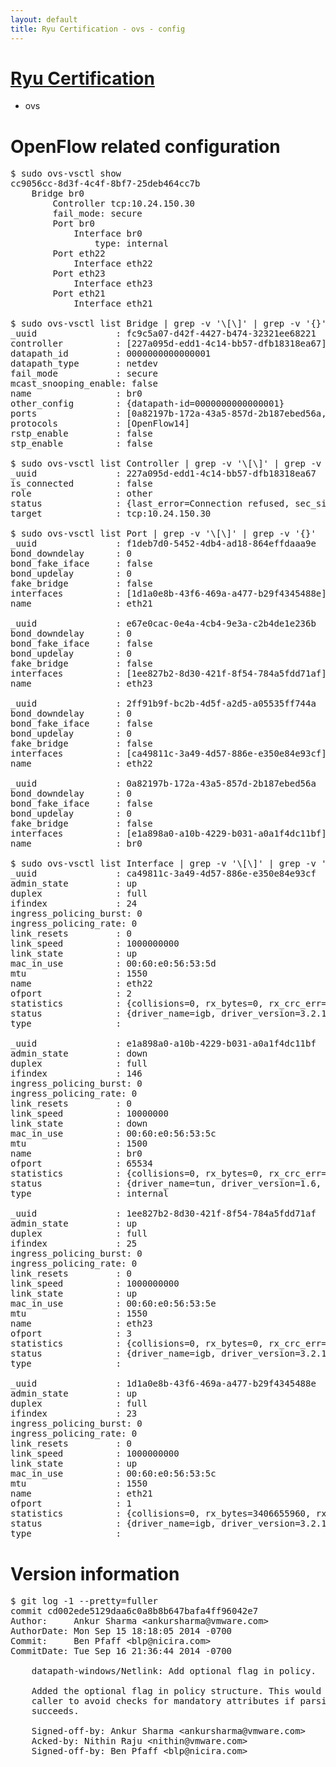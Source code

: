 ```yaml
---
layout: default
title: Ryu Certification - ovs - config
---
```

# [Ryu Certification](http://osrg.github.io/ryu/certification.html)
* ovs 

# OpenFlow related configuration
<pre>
$ sudo ovs-vsctl show
cc9056cc-8d3f-4c4f-8bf7-25deb464cc7b
    Bridge br0
        Controller tcp:10.24.150.30
        fail_mode: secure
        Port br0
            Interface br0
                type: internal
        Port eth22
            Interface eth22
        Port eth23
            Interface eth23
        Port eth21
            Interface eth21

$ sudo ovs-vsctl list Bridge | grep -v '\[\]' | grep -v '{}'
_uuid               : fc9c5a07-d42f-4427-b474-32321ee68221
controller          : [227a095d-edd1-4c14-bb57-dfb18318ea67]
datapath_id         : 0000000000000001
datapath_type       : netdev
fail_mode           : secure
mcast_snooping_enable: false
name                : br0
other_config        : {datapath-id=0000000000000001}
ports               : [0a82197b-172a-43a5-857d-2b187ebed56a, 2ff91b9f-bc2b-4d5f-a2d5-a05535ff744a, e67e0cac-0e4a-4cb4-9e3a-c2b4de1e236b, f1deb7d0-5452-4db4-ad18-864effdaaa9e]
protocols           : [OpenFlow14]
rstp_enable         : false
stp_enable          : false

$ sudo ovs-vsctl list Controller | grep -v '\[\]' | grep -v '{}'
_uuid               : 227a095d-edd1-4c14-bb57-dfb18318ea67
is_connected        : false
role                : other
status              : {last_error=Connection refused, sec_since_connect=667, sec_since_disconnect=5, state=BACKOFF}
target              : tcp:10.24.150.30

$ sudo ovs-vsctl list Port | grep -v '\[\]' | grep -v '{}'
_uuid               : f1deb7d0-5452-4db4-ad18-864effdaaa9e
bond_downdelay      : 0
bond_fake_iface     : false
bond_updelay        : 0
fake_bridge         : false
interfaces          : [1d1a0e8b-43f6-469a-a477-b29f4345488e]
name                : eth21

_uuid               : e67e0cac-0e4a-4cb4-9e3a-c2b4de1e236b
bond_downdelay      : 0
bond_fake_iface     : false
bond_updelay        : 0
fake_bridge         : false
interfaces          : [1ee827b2-8d30-421f-8f54-784a5fdd71af]
name                : eth23

_uuid               : 2ff91b9f-bc2b-4d5f-a2d5-a05535ff744a
bond_downdelay      : 0
bond_fake_iface     : false
bond_updelay        : 0
fake_bridge         : false
interfaces          : [ca49811c-3a49-4d57-886e-e350e84e93cf]
name                : eth22

_uuid               : 0a82197b-172a-43a5-857d-2b187ebed56a
bond_downdelay      : 0
bond_fake_iface     : false
bond_updelay        : 0
fake_bridge         : false
interfaces          : [e1a898a0-a10b-4229-b031-a0a1f4dc11bf]
name                : br0

$ sudo ovs-vsctl list Interface | grep -v '\[\]' | grep -v '{}'
_uuid               : ca49811c-3a49-4d57-886e-e350e84e93cf
admin_state         : up
duplex              : full
ifindex             : 24
ingress_policing_burst: 0
ingress_policing_rate: 0
link_resets         : 0
link_speed          : 1000000000
link_state          : up
mac_in_use          : 00:60:e0:56:53:5d
mtu                 : 1550
name                : eth22
ofport              : 2
statistics          : {collisions=0, rx_bytes=0, rx_crc_err=0, rx_dropped=0, rx_errors=0, rx_frame_err=0, rx_over_err=0, rx_packets=0, tx_bytes=1760511804, tx_dropped=0, tx_errors=0, tx_packets=47006843}
status              : {driver_name=igb, driver_version=3.2.10-k, firmware_version=2.10-9}
type                : 

_uuid               : e1a898a0-a10b-4229-b031-a0a1f4dc11bf
admin_state         : down
duplex              : full
ifindex             : 146
ingress_policing_burst: 0
ingress_policing_rate: 0
link_resets         : 0
link_speed          : 10000000
link_state          : down
mac_in_use          : 00:60:e0:56:53:5c
mtu                 : 1500
name                : br0
ofport              : 65534
statistics          : {collisions=0, rx_bytes=0, rx_crc_err=0, rx_dropped=0, rx_errors=0, rx_frame_err=0, rx_over_err=0, rx_packets=0, tx_bytes=0, tx_dropped=0, tx_errors=0, tx_packets=0}
status              : {driver_name=tun, driver_version=1.6, firmware_version=N/A}
type                : internal

_uuid               : 1ee827b2-8d30-421f-8f54-784a5fdd71af
admin_state         : up
duplex              : full
ifindex             : 25
ingress_policing_burst: 0
ingress_policing_rate: 0
link_resets         : 0
link_speed          : 1000000000
link_state          : up
mac_in_use          : 00:60:e0:56:53:5e
mtu                 : 1550
name                : eth23
ofport              : 3
statistics          : {collisions=0, rx_bytes=0, rx_crc_err=0, rx_dropped=0, rx_errors=0, rx_frame_err=0, rx_over_err=0, rx_packets=0, tx_bytes=1675148204, tx_dropped=0, tx_errors=0, tx_packets=3980077}
status              : {driver_name=igb, driver_version=3.2.10-k, firmware_version=2.10-9}
type                : 

_uuid               : 1d1a0e8b-43f6-469a-a477-b29f4345488e
admin_state         : up
duplex              : full
ifindex             : 23
ingress_policing_burst: 0
ingress_policing_rate: 0
link_resets         : 0
link_speed          : 1000000000
link_state          : up
mac_in_use          : 00:60:e0:56:53:5c
mtu                 : 1550
name                : eth21
ofport              : 1
statistics          : {collisions=0, rx_bytes=3406655960, rx_crc_err=0, rx_dropped=0, rx_errors=0, rx_frame_err=0, rx_over_err=0, rx_packets=73898764, tx_bytes=0, tx_dropped=0, tx_errors=0, tx_packets=0}
status              : {driver_name=igb, driver_version=3.2.10-k, firmware_version=2.10-9}
type                : 
</pre>

# Version information
<pre>
$ git log -1 --pretty=fuller
commit cd002ede5129daa6c0a8b8b647bafa4ff96042e7
Author:     Ankur Sharma &lt;ankursharma@vmware.com&gt;
AuthorDate: Mon Sep 15 18:18:05 2014 -0700
Commit:     Ben Pfaff &lt;blp@nicira.com&gt;
CommitDate: Tue Sep 16 21:36:44 2014 -0700

    datapath-windows/Netlink: Add optional flag in policy.
    
    Added the optional flag in policy structure. This would allow
    caller to avoid checks for mandatory attributes if parsing
    succeeds.
    
    Signed-off-by: Ankur Sharma &lt;ankursharma@vmware.com&gt;
    Acked-by: Nithin Raju &lt;nithin@vmware.com&gt;
    Signed-off-by: Ben Pfaff &lt;blp@nicira.com&gt;
</pre>
